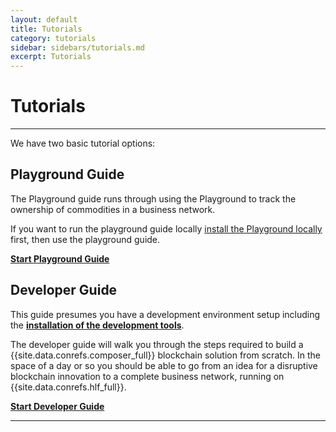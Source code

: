 ```yaml
---
layout: default
title: Tutorials
category: tutorials
sidebar: sidebars/tutorials.md
excerpt: Tutorials
---
```


# Tutorials

---

We have two basic tutorial options:

## Playground Guide

The Playground guide runs through using the Playground to track the ownership of commodities in a business network.

If you want to run the playground guide locally [install the Playground locally](../installing/using-playground-locally.html) first, then use the playground guide.

[**Start Playground Guide**](../tutorials/playground-guide.html)

## Developer Guide

This guide presumes you have a development environment setup including the [**installation of the development tools**](../installing/development-tools.html).

The developer guide will walk you through the steps required to build a {{site.data.conrefs.composer_full}} blockchain solution from scratch. In the space of a day or so you should be able to go from an idea for a disruptive blockchain innovation to a complete business network, running on {{site.data.conrefs.hlf_full}}.

[**Start Developer Guide**](../tutorials/developer-guide.html)

---
